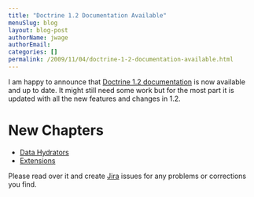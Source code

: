 ```yaml
---
title: "Doctrine 1.2 Documentation Available"
menuSlug: blog
layout: blog-post
authorName: jwage
authorEmail:
categories: []
permalink: /2009/11/04/doctrine-1-2-documentation-available.html
---
```

I am happy to announce that [Doctrine 1.2
documentation](http://www.doctrine-project.org/documentation/manual/1_2/en)
is now available and up to date. It might still need some work but for
the most part it is updated with all the new features and changes in
1.2.

New Chapters
============

-   [Data
    Hydrators](http://www.doctrine-project.org/documentation/manual/1_2/en/data-hydrators)
-   [Extensions](http://www.doctrine-project.org/documentation/manual/1_2/en/extensions)

Please read over it and create
[Jira](http://www.doctrine-project.org/jira) issues for any problems or
corrections you find.
